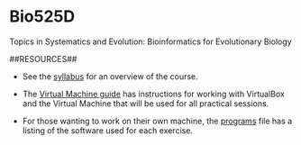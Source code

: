 Bio525D
=======

Topics in Systematics and Evolution:
Bioinformatics for Evolutionary Biology

##RESOURCES##

- See the [syllabus](https://github.com/UBCBio525/Bio525D/blob/master/syllabus.md) for an overview of the course.

- The [Virtual Machine guide](https://github.com/UBCBio525/Bio525D/blob/master/vm.md) has instructions for working with VirtualBox and the Virtual Machine that will be used for all practical sessions.

- For those wanting to work on their own machine, the [programs](https://github.com/UBCBio525/Bio525D/blob/master/programs.md) file has a listing of the software used for each exercise.